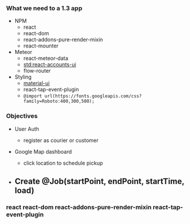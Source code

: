 ### What we need to a 1.3 app

- NPM
  - react
  - react-dom
  - react-addons-pure-render-mixin
  - react-mounter
- Meteor
  - react-meteor-data
  - [std:react-accounts-ui](https://github.com/studiointeract/react-accounts-ui)
  - flow-router
- Styling
  - [material-ui](http://www.material-ui.com/#/components/app-bar)
  - react-tap-event-plugin
  - ```@import url(https://fonts.googleapis.com/css?family=Roboto:400,300,500);```

### Objectives

- User Auth
  - register as courier or customer
- Google Map dashboard
    - click location to schedule pickup

- Create @Job(startPoint, endPoint, startTime, load)
  -


### react react-dom react-addons-pure-render-mixin react-tap-event-plugin
